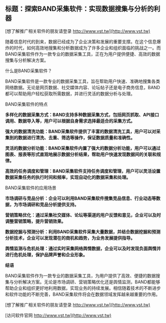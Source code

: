 ## **标题：探索BAND采集软件：实现数据搜集与分析的利器**

[想了解推广相关软件的朋友请登录 http://www.vst.tw](http://www.vst.tw)

随着信息时代的到来，数据已经成为了企业决策和发展的重要支撑。在这个信息爆炸的时代，如何高效地搜集和分析数据成为了许多企业和组织面临的挑战之一。而BAND采集软件作为一款专业的数据采集工具，正在为用户提供便捷、高效的数据搜集与分析解决方案。

什么是BAND采集软件？

BAND采集软件是一款专业的数据采集工具，旨在帮助用户快速、准确地搜集各类网络数据。无论是网页数据、社交媒体内容、论坛帖子还是电子商务信息，BAND都可以帮助用户轻松获取所需数据，并进行灵活的数据分析与处理。

BAND采集软件的特点

**多样化的数据采集方式：BAND支持多种数据采集方式，包括网页抓取、API接口调用、数据导入等，用户可以根据自身需求选择最适合的采集方式。**

**强大的数据清洗功能：BAND采集软件提供了丰富的数据清洗工具，用户可以对采集到的数据进行清洗、去重、筛选等操作，保证数据质量和准确性。**

**灵活的数据分析功能：BAND采集软件内置了强大的数据分析功能，用户可以通过图表、报表等形式直观地展示数据分析结果，帮助用户快速发现数据间的关联和规律。**

**高效的任务调度和管理：BAND采集软件支持任务调度和管理，用户可以灵活设置数据采集任务的执行时间和频率，实现自动化的数据采集和处理。**

BAND采集软件的应用场景

**市场调研与竞品分析：企业可以利用BAND采集软件搜集竞品信息、行业动态等数据，为市场调研和竞品分析提供支持。**

**营销策略优化：通过采集社交媒体、论坛等渠道的用户反馈和意见，企业可以及时调整营销策略，提升营销效果。**

**数据挖掘与预测分析：利用BAND采集软件采集大量数据，并结合数据挖掘和预测分析技术，企业可以发现潜在的商机和趋势，为业务发展提供指导。**

**舆情监测与危机处理：通过实时采集网络舆情数据，企业可以及时发现负面舆情并进行危机处理，保护品牌声誉和企业形象。**

**结语**

BAND采集软件作为一款专业的数据采集工具，为用户提供了高效、便捷的数据搜集与分析解决方案。无论是市场调研、营销策略优化还是舆情监测，BAND都能够帮助企业和组织更好地利用数据，实现业务的持续发展。相信随着技术的不断进步和软件功能的不断完善，BAND采集软件将会在数据领域发挥越来越重要的作用。

[想了解推广相关软件的朋友请登录 http://www.vst.tw](http://www.vst.tw)


[访问软件官网 http://www.vst.tw](http://www.vst.tw)
